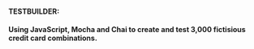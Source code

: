 #### TESTBUILDER:

#### Using JavaScript, Mocha and Chai to create and test 3,000 fictisious credit card combinations.  
